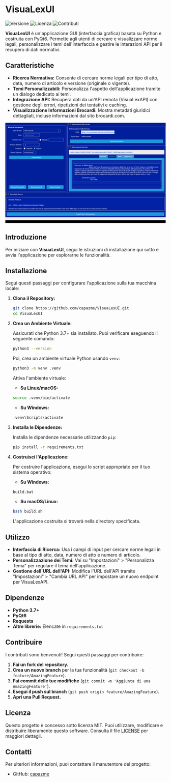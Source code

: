 # VisuaLexUI

![Versione](https://img.shields.io/badge/version-0.5.2-blue) ![Licenza](https://img.shields.io/badge/license-MIT-green) ![Contributi](https://img.shields.io/badge/contributions-welcome-orange)

**VisuaLexUI** è un'applicazione GUI (interfaccia grafica) basata su Python e costruita con PyQt6. Permette agli utenti di cercare e visualizzare norme legali, personalizzare i temi dell'interfaccia e gestire le interazioni API per il recupero di dati normativi.

## Caratteristiche

* **Ricerca Normativa:** Consente di cercare norme legali per tipo di atto, data, numero di articolo e versione (originale o vigente).
* **Temi Personalizzabili:** Personalizza l'aspetto dell'applicazione tramite un dialogo dedicato ai temi.
* **Integrazione API:** Recupera dati da un'API remota (VisuaLexAPI) con gestione degli errori, ripetizioni dei tentativi e caching.
* **Visualizzazione Informazioni Brocardi:** Mostra metadati giuridici dettagliati, incluse informazioni dal sito brocardi.com.

![Screenshot](src/visualex_ui/resources/screen.png)

## Introduzione

Per iniziare con **VisuaLexUI**, segui le istruzioni di installazione qui sotto e avvia l'applicazione per esplorarne le funzionalità.

## Installazione

Segui questi passaggi per configurare l'applicazione sulla tua macchina locale:

1. **Clona il Repository:**

   ```bash
   git clone https://github.com/capazme/VisuaLexUI.git
   cd VisuaLexUI
   ```
2. **Crea un Ambiente Virtuale:**

   Assicurati che Python 3.7+ sia installato. Puoi verificare eseguendo il seguente comando:

   ```bash
   python3 --version
   ```

   Poi, crea un ambiente virtuale Python usando `venv`:

   ```bash
   python3 -m venv .venv
   ```

   Attiva l'ambiente virtuale:

   - **Su Linux/macOS:**

   ```bash
   source .venv/bin/activate
   ```

   - **Su Windows:**

   ```bash
   .venv\Scripts\activate
   ```
3. **Installa le Dipendenze:**

   Installa le dipendenze necessarie utilizzando `pip`:

   ```bash
   pip install -r requirements.txt
   ```
4. **Costruisci l'Applicazione:**

   Per costruire l'applicazione, esegui lo script appropriato per il tuo sistema operativo:

   - **Su Windows:**

   ```bash
   build.bat
   ```

   - **Su macOS/Linux:**

   ```bash
   bash build.sh
   ```

   L'applicazione costruita si troverà nella directory specificata.

## Utilizzo

- **Interfaccia di Ricerca:** Usa i campi di input per cercare norme legali in base al tipo di atto, data, numero di atto e numero di articolo.
- **Personalizzazione dei Temi:** Vai su "Impostazioni" > "Personalizza Tema" per regolare il tema dell'applicazione.
- **Gestione dell'URL dell'API:** Modifica l'URL dell'API tramite "Impostazioni" > "Cambia URL API" per impostare un nuovo endpoint per VisuaLexAPI.

## Dipendenze

- **Python 3.7+**
- **PyQt6**
- **Requests**
- **Altre librerie:** Elencate in `requirements.txt`

## Contribuire

I contributi sono benvenuti! Segui questi passaggi per contribuire:

1. **Fai un fork del repository.**
2. **Crea un nuovo branch** per la tua funzionalità (`git checkout -b feature/AmazingFeature`).
3. **Fai commit delle tue modifiche** (`git commit -m 'Aggiunta di una AmazingFeature'`).
4. **Esegui il push sul branch** (`git push origin feature/AmazingFeature`).
5. **Apri una Pull Request.**

## Licenza

Questo progetto è concesso sotto licenza MIT. Puoi utilizzare, modificare e distribuire liberamente questo software. Consulta il file [LICENSE](LICENSE) per maggiori dettagli.

## Contatti

Per ulteriori informazioni, puoi contattare il manutentore del progetto:

- GitHub: [capazme](https://github.com/capazme)
